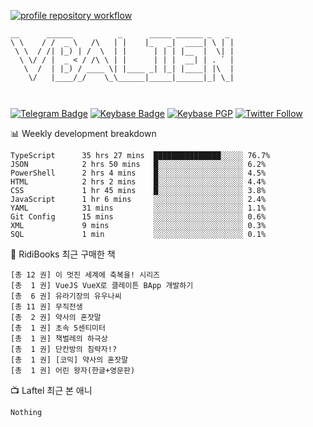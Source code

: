 [![profile repository workflow](https://github.com/vbalien/vbalien/actions/workflows/push.yml/badge.svg)](https://github.com/vbalien/vbalien/actions/workflows/push.yml)
```
__      ______          _      _____ ______ _   _ 
\ \    / /  _ \   /\   | |    |_   _|  ____| \ | |
 \ \  / /| |_) | /  \  | |      | | | |__  |  \| |
  \ \/ / |  _ < / /\ \ | |      | | |  __| | . ` |
   \  /  | |_) / ____ \| |____ _| |_| |____| |\  |
    \/   |____/_/    \_\______|_____|______|_| \_|
                                                  
                                                  
```
[![Telegram Badge](https://img.shields.io/badge/-Telegram-2CA5E0?logo=telegram)](https://t.me/vbalien)
[![Keybase Badge](https://img.shields.io/badge/-Keybase-33A0FF?logo=keybase&logoColor=white)](https://keybase.io/vbalien)
[![Keybase PGP](https://img.shields.io/keybase/pgp/vbalien)](http://sks.pod02.fleetstreetops.com/pks/lookup?search=0xE98CF73DE1E36F7D1B8A383AFD987F8DBE513071&fingerprint=on&op=index)
[![Twitter Follow](https://img.shields.io/twitter/follow/_elnyan)](https://twitter.com/_elnyan)

📊 Weekly development breakdown
```
TypeScript      35 hrs 27 mins  ███████████████░░░░░ 76.7%
JSON            2 hrs 50 mins   █░░░░░░░░░░░░░░░░░░░ 6.2%
PowerShell      2 hrs 4 mins    █░░░░░░░░░░░░░░░░░░░ 4.5%
HTML            2 hrs 2 mins    █░░░░░░░░░░░░░░░░░░░ 4.4%
CSS             1 hr 45 mins    █░░░░░░░░░░░░░░░░░░░ 3.8%
JavaScript      1 hr 6 mins     ░░░░░░░░░░░░░░░░░░░░ 2.4%
YAML            31 mins         ░░░░░░░░░░░░░░░░░░░░ 1.1%
Git Config      15 mins         ░░░░░░░░░░░░░░░░░░░░ 0.6%
XML             9 mins          ░░░░░░░░░░░░░░░░░░░░ 0.3%
SQL             1 min           ░░░░░░░░░░░░░░░░░░░░ 0.1%
```
📖 RidiBooks 최근 구매한 책
```
[총 12 권] 이 멋진 세계에 축복을! 시리즈 
[총  1 권] VueJS VueX로 클레이튼 BApp 개발하기 
[총  6 권] 유라기장의 유우나씨 
[총 11 권] 무직전생 
[총  2 권] 약사의 혼잣말 
[총  1 권] 초속 5센티미터 
[총  1 권] 책벌레의 하극상 
[총  1 권] 단칸방의 침략자!? 
[총  1 권] [코믹] 약사의 혼잣말 
[총  1 권] 어린 왕자(한글+영문판) 
```
📺 Laftel 최근 본 애니
```
Nothing
```
